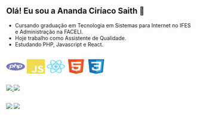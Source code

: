 ## Olá! Eu sou a Ananda Ciríaco Saith 👋

- Cursando graduação em Tecnologia em Sistemas para Internet no IFES e Administração na FACELI.
- Hoje trabalho como Assistente de Qualidade.
- Estudando PHP, Javascript e React.
  
<div style="display: inline_block"><br>
  <img align="center" alt="Ananda-PHP" height="40" width="50" src="https://github.com/devicons/devicon/blob/master/icons/php/php-plain.svg">
  <img align="center" alt="Ananda-Js" height="40" width="50" src="https://raw.githubusercontent.com/devicons/devicon/master/icons/javascript/javascript-plain.svg">
  <img align="center" alt="Ananda-React" height="40" width="50" src="https://raw.githubusercontent.com/devicons/devicon/master/icons/react/react-original.svg">
  <img align="center" alt="Ananda-HTML" height="40" width="50" src="https://raw.githubusercontent.com/devicons/devicon/master/icons/html5/html5-original.svg">
  <img align="center" alt="Ananda-CSS" height="40" width="50" src="https://raw.githubusercontent.com/devicons/devicon/master/icons/css3/css3-original.svg">
</div>

##

  <div>
    <a href="https://github.com/AnandaCSaith">
    <img height="140em" src="https://github-readme-stats.vercel.app/api?username=AnandaCSaith&show_icons=true&theme=dracula&include_all_commits=true&count_private=true"/>
    <img height="140em" src="https://github-readme-stats.vercel.app/api/top-langs/?username=AnandaCSaith&layout-compact&langs_count=16&theme=dracula"/>
  </div>
    
##
 
<div> 
  <a href = "mailto:anandacsaith@gmail.com"><img src="https://img.shields.io/badge/-Gmail-%23333?style=for-the-badge&logo=gmail&logoColor=white" target="_blank"></a>
  <a href="https://www.linkedin.com/in/ananda-ciríaco-saith-765027180" target="_blank"><img src="https://img.shields.io/badge/-LinkedIn-%230077B5?style=for-the-badge&logo=linkedin&logoColor=white" target="_blank"></a> 
  
</div>
